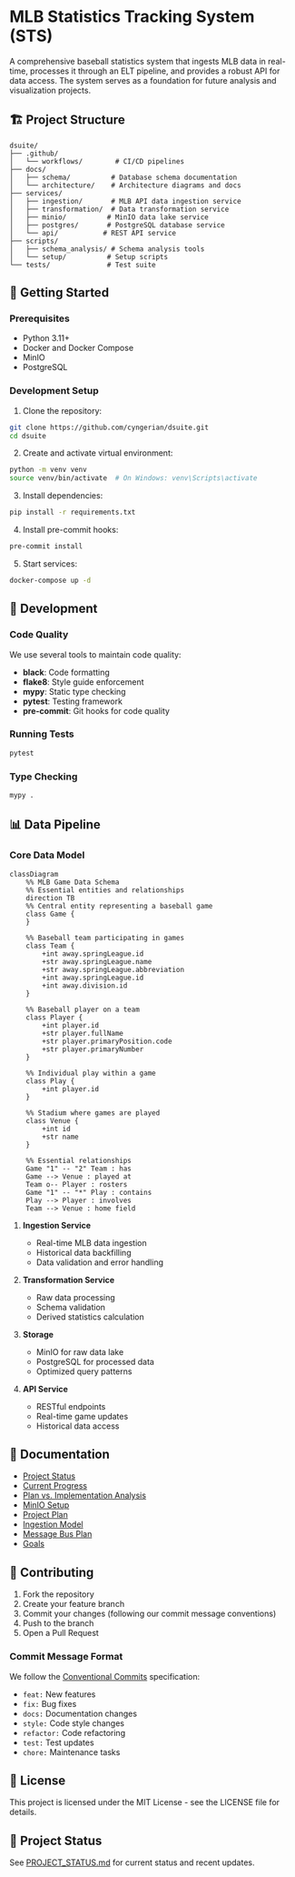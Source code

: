 # MLB Statistics Tracking System (STS)

A comprehensive baseball statistics system that ingests MLB data in real-time, processes it through an ELT pipeline, and provides a robust API for data access. The system serves as a foundation for future analysis and visualization projects.

## 🏗️ Project Structure

```
dsuite/
├── .github/
│   └── workflows/        # CI/CD pipelines
├── docs/
│   ├── schema/          # Database schema documentation
│   └── architecture/    # Architecture diagrams and docs
├── services/
│   ├── ingestion/       # MLB API data ingestion service
│   ├── transformation/  # Data transformation service
│   ├── minio/          # MinIO data lake service
│   ├── postgres/       # PostgreSQL database service
│   └── api/           # REST API service
├── scripts/
│   ├── schema_analysis/ # Schema analysis tools
│   └── setup/          # Setup scripts
└── tests/              # Test suite
```

## 🚀 Getting Started

### Prerequisites

- Python 3.11+
- Docker and Docker Compose
- MinIO
- PostgreSQL

### Development Setup

1. Clone the repository:
```bash
git clone https://github.com/cyngerian/dsuite.git
cd dsuite
```

2. Create and activate virtual environment:
```bash
python -m venv venv
source venv/bin/activate  # On Windows: venv\Scripts\activate
```

3. Install dependencies:
```bash
pip install -r requirements.txt
```

4. Install pre-commit hooks:
```bash
pre-commit install
```

5. Start services:
```bash
docker-compose up -d
```

## 🧪 Development

### Code Quality

We use several tools to maintain code quality:

- **black**: Code formatting
- **flake8**: Style guide enforcement
- **mypy**: Static type checking
- **pytest**: Testing framework
- **pre-commit**: Git hooks for code quality

### Running Tests

```bash
pytest
```

### Type Checking

```bash
mypy .
```

## 📊 Data Pipeline

### Core Data Model
```mermaid
classDiagram
    %% MLB Game Data Schema
    %% Essential entities and relationships
    direction TB
    %% Central entity representing a baseball game
    class Game {
    }

    %% Baseball team participating in games
    class Team {
        +int away.springLeague.id
        +str away.springLeague.name
        +str away.springLeague.abbreviation
        +int away.springLeague.id
        +int away.division.id
    }

    %% Baseball player on a team
    class Player {
        +int player.id
        +str player.fullName
        +str player.primaryPosition.code
        +str player.primaryNumber
    }

    %% Individual play within a game
    class Play {
        +int player.id
    }

    %% Stadium where games are played
    class Venue {
        +int id
        +str name
    }

    %% Essential relationships
    Game "1" -- "2" Team : has
    Game --> Venue : played at
    Team o-- Player : rosters
    Game "1" -- "*" Play : contains
    Play --> Player : involves
    Team --> Venue : home field
```

1. **Ingestion Service**
   - Real-time MLB data ingestion
   - Historical data backfilling
   - Data validation and error handling

2. **Transformation Service**
   - Raw data processing
   - Schema validation
   - Derived statistics calculation

3. **Storage**
   - MinIO for raw data lake
   - PostgreSQL for processed data
   - Optimized query patterns

4. **API Service**
   - RESTful endpoints
   - Real-time game updates
   - Historical data access

## 📝 Documentation

- [Project Status](PROJECT_STATUS.md)
- [Current Progress](CURRENT_PROGRESS.md)
- [Plan vs. Implementation Analysis](PLAN_VS_IMPLEMENTATION.md)
- [MinIO Setup](MINIO_SETUP.md)
- [Project Plan](PROJECT_PLAN.md)
- [Ingestion Model](docs/INGESTION_MODEL.md)
- [Message Bus Plan](docs/MESSAGE_BUS_PLAN.md)
- [Goals](docs/GOALS.md)

## 🤝 Contributing

1. Fork the repository
2. Create your feature branch
3. Commit your changes (following our commit message conventions)
4. Push to the branch
5. Open a Pull Request

### Commit Message Format

We follow the [Conventional Commits](https://www.conventionalcommits.org/) specification:

- `feat:` New features
- `fix:` Bug fixes
- `docs:` Documentation changes
- `style:` Code style changes
- `refactor:` Code refactoring
- `test:` Test updates
- `chore:` Maintenance tasks

## 📄 License

This project is licensed under the MIT License - see the LICENSE file for details.

## 🔄 Project Status

See [PROJECT_STATUS.md](PROJECT_STATUS.md) for current status and recent updates.
